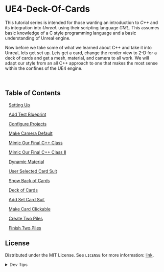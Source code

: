 # UE4-Deck-Of-Cards


<!-- OVERVIEW -->
This tutorial series is intended for those wanting an introduction to *C++* and its integration into *Unreal*. using their scripting language <i>GML</i>. This assumes basic knowledge of a C style programming language and a basic understanding of Unreal engine.

Now before we take some of what we learned about C++ and take it into Unreal, lets get set up. Lets get a card, change the render view to 2-D for a deck of cards and get a mesh, material, and camera to all work. We will adapt our style from an all C++ approach to one that makes the most sense within the confines of the UE4 engine.


<br>


<!-- TOC -->
## Table of Contents

<kbd></kbd> &nbsp;&nbsp; [Setting Up](setting-up/README.md#user-content-setting-up) <br>

<kbd></kbd> &nbsp;&nbsp; [Add Test Blueprint](test-bp/README.md#user-content-add-up) <br>

<kbd></kbd> &nbsp;&nbsp; [Configure Projects](configure-proj/README.md#user-content-configure-projects) <br>

<kbd></kbd> &nbsp;&nbsp; [Make Camera Default](camera-default/README.md#user-content-make-camera-default) 

<kbd></kbd> &nbsp;&nbsp; [Mimic Our Final C++ Class](mimic-class/README.md#user-content-mimic-our-final-c-class)

<kbd></kbd> &nbsp;&nbsp; [Mimic Our Final C++ Class II](mimic-class-ii/README.md#user-content-mimic-our-final-c-class-ii) 

<kbd></kbd> &nbsp;&nbsp; [Dynamic Material](dynamic-material/README.md#user-content-dynamic-material) 

<kbd></kbd> &nbsp;&nbsp; [User Selected Card Suit](user-select-suit/README.md#user-content-user-selected-card-suit) 

<kbd></kbd> &nbsp;&nbsp; [Show Back of Cards](back-cards/README.md#user-content-show-back-of-cards) 

<kbd></kbd> &nbsp;&nbsp; [Deck of Cards](deck/README.md#user-content-deck-of-cards) 

<kbd></kbd> &nbsp;&nbsp; [Add Set Card Suit](add-scs/README.md#user-content-add-set-card-suit) 

<kbd></kbd> &nbsp;&nbsp; [Make Card Clickable](clickable/README.md#user-content-make-card-clickable) 

<kbd></kbd> &nbsp;&nbsp; [Create Two Piles](two-piles/README.md#user-content-create-two-piles) 

<kbd></kbd> &nbsp;&nbsp; [Finish Two Piles](finish-piles/README.md#user-content-finish-two-piles) 

<!-- LICENSE -->
## License
Distributed under the MIT License. See `LICENSE` for more information: [link](LICENSE).

</p>
</details>
<details><summary>Dev Tips</summary>
make git m="add commit message"
</details>